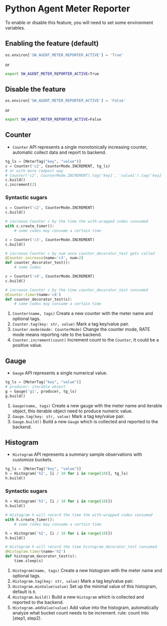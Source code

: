 # Python Agent Meter Reporter

To enable or disable this feature, you will need to set some environment variables.


## Enabling the feature (default)
```Python 
os.environ['SW_AGENT_METER_REPORTER_ACTIVE'] = 'True'
``` 
or
```bash
export SW_AGENT_METER_REPORTER_ACTIVE=True
```

## Disable the feature
```Python 
os.environ['SW_AGENT_METER_REPORTER_ACTIVE'] = 'False'
``` 
or
```bash
export SW_AGENT_METER_REPORTER_ACTIVE=False
```
## Counter
* `Counter` API represents a single monotonically increasing counter, automatic collect data and report to backend.
```python
tg_ls = [MeterTag("key", "value")]
c = Counter('c2', CounterMode.INCREMENT, tg_ls)
# or with more compact way
# Counter('c2', CounterMode.INCREMENT).tag('key1', 'value1').tag('key2', 'value2')
c.build()
c.increment(2)
```
### Syntactic sugars
```python
c = Counter('c2', CounterMode.INCREMENT)
c.build()

# increase Counter c by the time the with-wrapped codes consumed
with c.create_timer():
    # some codes may consume a certain time
```

```python
c = Counter('c3', CounterMode.INCREMENT)
c.build()

# increase Counter c by num once counter_decorator_test gets called
@Counter.increase(name='c3', num=2)
def counter_decorator_test():
    # some codes
```

```python
c = Counter('c4', CounterMode.INCREMENT)
c.build()

# increase Counter c by the time counter_decorator_test consumed
@Counter.timer(name='c4')
def counter_decorator_test(s):
    # some codes may consume a certain time
```

1. `Counter(name, tags)` Create a new counter with the meter name and optional tags.
1. `Counter.tag(key: str, value)` Mark a tag key/value pair.
1. `Counter.mode(mode: CounterMode)` Change the counter mode, RATE mode means reporting rate to the backend.
1. `Counter.increment(count)` Increment count to the `Counter`, It could be a positive value.

## Gauge
* `Gauge` API represents a single numerical value.
```python
tg_ls = [MeterTag("key", "value")]
# producer: iterable object
g = Gauge('g1', producer, tg_ls)
g.build()
```
1. `Gauge(name, tags)` Create a new gauge with the meter name and iterable object, this iterable object need to produce numeric value.
1. `Gauge.tag(key: str, value)` Mark a tag key/value pair.
1. `Gauge.build()` Build a new `Gauge` which is collected and reported to the backend.

## Histogram
* `Histogram` API represents a summary sample observations with customize buckets.
```python
tg_ls = [MeterTag("key", "value")]
h = Histogram('h2', [i / 10 for i in range(10)], tg_ls)
h.build()
```
### Syntactic sugars
```python
h = Histogram('h3', [i / 10 for i in range(10)])
h.build()

# Histogram h will record the time the with-wrapped codes consumed
with h.create_timer():
    # some codes may consume a certain time
```

```python
h = Histogram('h2', [i / 10 for i in range(10)])
h.build()

# Histogram h will record the time histogram_decorator_test consumed
@Histogram.timer(name='h2')
def histogram_decorator_test(s):
    time.sleep(s)
```
1. `Histogram(name, tags)` Create a new histogram with the meter name and optional tags.
1. `Histogram.tag(key: str, value)` Mark a tag key/value pair.
1. `Histogram.minValue(value)` Set up the minimal value of this histogram, default is `0`.
1. `Histogram.build()` Build a new `Histogram` which is collected and reported to the backend.
1. `Histogram.addValue(value)` Add value into the histogram, automatically analyze what bucket count needs to be increment. rule: count into [step1, step2).